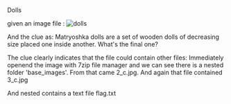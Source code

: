 Dolls

given an image file : ![dolls](https://github.com/mhdshameel/pico_ctf/assets/16662695/d1d36890-5518-4d47-be3c-7d844237d1cc)

And the clue as:
Matryoshka dolls are a set of wooden dolls of decreasing size placed one inside another. What's the final one?

The clue clearly indicates that the file could contain other files:
Immediately openend the image with 7zip file manager and we can see there is a nested folder 'base_images'.
From that came 2_c.jpg.
And again that file contained 3_c.jpg

And nested contains a text file flag.txt
